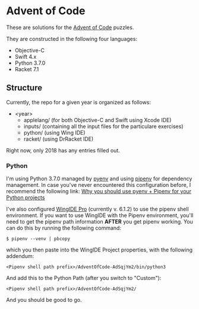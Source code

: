 # Advent of Code

These are solutions for the [Advent of Code](https://adventofcode.com) puzzles.

They are constructed in the following four languages:

- Objective-C
- Swift 4.x
- Python 3.7.0
- Racket 7.1

## Structure

Currently, the repo for a given year is organized as follows:

- &lt;year&gt;
    - applelang/ (for both Objective-C and Swift using Xcode IDE)
    - inputs/ (containing all the input files for the particulare exercises)
    - python/ (using Wing IDE)
    - racket/ (using DrRacket IDE)

Right now, only 2018 has any entries filled out.

### Python

I'm using Python 3.7.0 managed by [pyenv](https://github.com/pyenv/pyenv) and using [pipenv](https://pipenv.readthedocs.io/en/latest/) for dependency management. In case you've never encountered this configuration before, I recommend the following link: [Why you should use pyenv + Pipenv for your Python projects](https://hackernoon.com/reaching-python-development-nirvana-bb5692adf30c)

I've also configured [WingIDE Pro](https://wingware.com/downloads/wing-pro) (currently v. 6.1.2) to use the pipenv shell environment. If you want to use WingIDE with the Pipenv environment, you'll need to get the pipenv path information **AFTER** you get pipenv working. You can do this by running the following command:

```
$ pipenv --venv | pbcopy
```

which you then paste into the WingIDE Project properties, with the following addendum:

```
<Pipenv shell path prefix>/AdventOfCode-AdSqjYm2/bin/python3
```

And add this to the Python Path (after you switch to "Custom"):

```
<Pipenv shell path prefix>/AdventOfCode-AdSqjYm2/
```

And you should be good to go.

